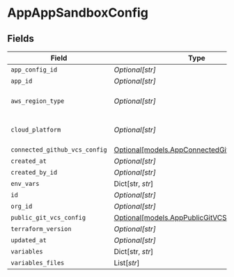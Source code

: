# AppAppSandboxConfig


## Fields

| Field                                                                                    | Type                                                                                     | Required                                                                                 | Description                                                                              |
| ---------------------------------------------------------------------------------------- | ---------------------------------------------------------------------------------------- | ---------------------------------------------------------------------------------------- | ---------------------------------------------------------------------------------------- |
| `app_config_id`                                                                          | *Optional[str]*                                                                          | :heavy_minus_sign:                                                                       | N/A                                                                                      |
| `app_id`                                                                                 | *Optional[str]*                                                                          | :heavy_minus_sign:                                                                       | N/A                                                                                      |
| `aws_region_type`                                                                        | *Optional[str]*                                                                          | :heavy_minus_sign:                                                                       | cloud specific fields                                                                    |
| `cloud_platform`                                                                         | *Optional[str]*                                                                          | :heavy_minus_sign:                                                                       | fields set via after query                                                               |
| `connected_github_vcs_config`                                                            | [Optional[models.AppConnectedGithubVCSConfig]](../models/appconnectedgithubvcsconfig.md) | :heavy_minus_sign:                                                                       | N/A                                                                                      |
| `created_at`                                                                             | *Optional[str]*                                                                          | :heavy_minus_sign:                                                                       | N/A                                                                                      |
| `created_by_id`                                                                          | *Optional[str]*                                                                          | :heavy_minus_sign:                                                                       | N/A                                                                                      |
| `env_vars`                                                                               | Dict[str, *str*]                                                                         | :heavy_minus_sign:                                                                       | N/A                                                                                      |
| `id`                                                                                     | *Optional[str]*                                                                          | :heavy_minus_sign:                                                                       | N/A                                                                                      |
| `org_id`                                                                                 | *Optional[str]*                                                                          | :heavy_minus_sign:                                                                       | N/A                                                                                      |
| `public_git_vcs_config`                                                                  | [Optional[models.AppPublicGitVCSConfig]](../models/apppublicgitvcsconfig.md)             | :heavy_minus_sign:                                                                       | N/A                                                                                      |
| `terraform_version`                                                                      | *Optional[str]*                                                                          | :heavy_minus_sign:                                                                       | N/A                                                                                      |
| `updated_at`                                                                             | *Optional[str]*                                                                          | :heavy_minus_sign:                                                                       | N/A                                                                                      |
| `variables`                                                                              | Dict[str, *str*]                                                                         | :heavy_minus_sign:                                                                       | N/A                                                                                      |
| `variables_files`                                                                        | List[*str*]                                                                              | :heavy_minus_sign:                                                                       | N/A                                                                                      |